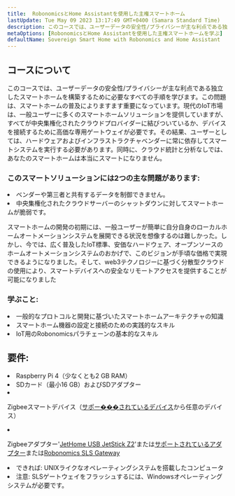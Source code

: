 ```yaml
---
title:  RobonomicsとHome Assistantを使用した主権スマートホーム
lastUpdate: Tue May 09 2023 13:17:49 GMT+0400 (Samara Standard Time)
description: このコースでは、ユーザーデータの安全性/プライバシーが主な利点である独立したスマートホームを構築するために必要なすべての手順を学びます
metaOptions: [RobonomicsとHome Assistantを使用した主権スマートホームを学ぶ]
defaultName: Sovereign Smart Home with Robonomics and Home Assistant
---
```


## コースについて

このコースでは、ユーザーデータの安全性/プライバシーが主な利点である独立したスマートホームを構築するために必要なすべての手順を学びます。この問題は、スマートホームの普及によりますます重要になっています。現代のIoT市場は、一般ユーザーに多くのスマートホームソリューションを提供していますが、すべてが中央集権化されたクラウドプロバイダーに結びついているか、デバイスを接続するために高価な専用ゲートウェイが必要です。その結果、ユーザーとしては、ハードウェアおよびインフラストラクチャベンダーに常に依存してスマートシステムを実行する必要があります。同時に、クラウド統計と分析なしでは、あなたのスマートホームは本当にスマートになりません。

### このスマートソリューションには2つの主な問題があります:

<List>
  <li>  ベンダーや第三者と共有するデータを制御できません。
    
  </li>
  <li> 中央集権化されたクラウドサーバーのシャットダウンに対してスマートホームが脆弱です。
  </li>
</List>

スマートホームの開発の初期には、一般ユーザーが簡単に自分自身のローカルホームオートメーションシステムを展開できる状況を想像するのは難しかった。しかし、今では、広く普及したIoT標準、安価なハードウェア、オープンソースのホームオートメーションシステムのおかげで、このビジョンが手頃な価格で実現できるようになりました。そして、web3テクノロジーに基づく分散型クラウドの使用により、スマートデバイスへの安全なリモートアクセスを提供することが可能になりました

### 学ぶこと:

<List type="plus">
  <li>
    一般的なプロトコルと開発に基づいたスマートホームアーキテクチャの知識
  </li>
  <li>
   スマートホーム機器の設定と接続のための実践的なスキル
  </li>
   <li>
    IoT用のRobonomicsパラチェーンの基本的なスキル
  </li>
</List>


## 要件:

<List>
<li>
  Raspberry Pi 4（少なくとも2 GB RAM）
</li>
<li>
  SDカード（最小16 GB）およびSDアダプター
</li>
<li class="flex">

  Zigbeeスマートデバイス（[サポー���されているデバイス](https://slsys.io/en/action/supported_devices.html)から任意のデバイス）
</li>
<li class="flex">

  Zigbeeアダプター'[JetHome USB JetStick Z2](https://jethome.ru/z2/?sl=en)'または[サポートされているアダプター](https://www.zigbee2mqtt.io/guide/adapters/)または[Robonomics SLS Gateway](https://oshwlab.com/ludovich88/robonomics_sls_gateway_v01)
</li>

<li>
  できれば: UNIXライクなオペレーティングシステムを搭載したコンピュータ
</li>
<li>
  <span class="accent">注意</span>: SLSゲートウェイをフラッシュするには、Windowsオペレーティングシステムが必要です。
</li>
</List>
